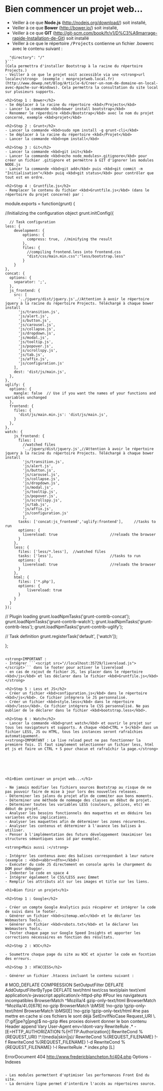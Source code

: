 <h1>Bien commencer un projet web...</h1>

- Veiller à ce que <strong>Node.js</strong> (http://nodejs.org/download/) soit installé, 
- Veiller à ce que <strong>Bower</strong> (http://bower.io/) soit installé, 
- Veiller à ce que <strong>GIT</strong> (http://git-scm.com/book/fr/v1/D%C3%A9marrage-rapide-Installation-de-Git) soit installé
- Veiller à ce que le répertoire <kbd>/Projects</kbd> contienne un fichier .bowerrc avec le contenu suivant :
```{
  "directory": "/"
}```
(Cela permettra d'installer Bootstrap à la racine du répertoire Projects.)
- Veiller à ce que le projet soit accessible via une <strong>url locale</strong>  (exemple : monprojetweb.local.fr)(http://www.dewep.net/Blog/Article-6/Creer-un-nom-de-domaine-en-local-avec-Apache-sur-Windows). Cela permettra la consultation du site local sur plusieurs supports.

<h2>Step 1 : Bower</h2>
- Se déplacer à la racine du répertoire <kbd>/Projects</kbd>
- Lancer la commande <kbd>bower install bootstrap</kbd> 
- Renommer le réperdoire <kbd>/Bootstrap</kbd> avec le nom du projet concerné, exemple <kbd>projet</kbd>

<h2>Step 2 : Grunt</h2>
- Lancer la commande <kbd>sudo npm install -g grunt-cli</kbd>
- Se déplacer à la racine du répertoire <kbd>/Projet</kbd>
- Lancer la commande <kbd>npm install</kbd>

<h2>Step 3 : Git</h2>
- Lancer la commande <kbd>git init</kbd>
- Lancer la commande <kbd>echo node_modules>.gitignore</kbd> pour créer un fichier .gitignore et permettre à GIT d'ignorer les modules NODE.js
- Lancer la commande <kbd>git add</kbd> puis <kbd>git commit -m "Initialisation"</kbd> puiq <kbd>git status</kbd> pour contrôler que tout est en ordre.

<h2>Step 4 : Gruntfile.js</h2> 
- Remplacer le contenu du fichier <kbd>Gruntfile.js</kbd> (dans le répertoire du projet concerné) par :

```
module.exports = function(grunt) {

  //Initializing the configuration object
    grunt.initConfig({

      // Task configuration
    less: {
        development: {
            options: {
              compress: true,  //minifying the result
            },
            files: {
              //compiling frontend.less into frontend.css
              "dist/css/main.min.css":"less/bootstrap.less"
            }
        }
    },
    concat: {
      options: {
        separator: ';',
      },
      js_frontend: {
        src: [
          '../jquery/dist/jquery.js',//Attention à avoir le répertoire jquery à la racine du répertoire Projects. Téléchargé à chaque bower install
          'js/transition.js',
          'js/alert.js',
          'js/button.js',
          'js/carousel.js',
          'js/collapse.js',
          'js/dropdown.js',
          'js/modal.js',
          'js/tooltip.js',
          'js/popover.js',
          'js/scrollspy.js',
          'js/tab.js',
          'js/affix.js',
          'js/configuration.js'
        ],
        dest: 'dist/js/main.js',
      },
    },
    uglify: {
      options: {
        mangle: false  // Use if you want the names of your functions and variables unchanged
      },
      frontend: {
        files: {
          'dist/js/main.min.js': 'dist/js/main.js',
        }
      },
    },
    watch: {
        js_frontend: {
          files: [
            //watched files
            '../jquery/dist/jquery.js',//Attention à avoir le répertoire jquery à la racine du répertoire Projects. Téléchargé à chaque bower install 
            'js/transition.js',
            'js/alert.js',
            'js/button.js',
            'js/carousel.js',
            'js/collapse.js',
            'js/dropdown.js',
            'js/modal.js',
            'js/tooltip.js',
            'js/popover.js',
            'js/scrollspy.js',
            'js/tab.js',
            'js/affix.js',
            'js/configuration.js'
            ],   
          tasks: ['concat:js_frontend','uglify:frontend'],     //tasks to run
          options: {
            livereload: true                        //reloads the browser
          }
        },
        less: {
          files: ['less/*.less'],  //watched files
          tasks: ['less'],                          //tasks to run
          options: {
            livereload: true                        //reloads the browser
          }
        },
        html: {
          files: ['*.php'],
          options: {
              livereload: true
          }
        }
      }
    });

  // Plugin loading
  grunt.loadNpmTasks('grunt-contrib-concat');
  grunt.loadNpmTasks('grunt-contrib-watch');
  grunt.loadNpmTasks('grunt-contrib-less');
  grunt.loadNpmTasks('grunt-contrib-uglify');

  // Task definition
  grunt.registerTask('default', ['watch']);

};
```

<strong>IMPORTANT : 
- Intégrer ```<script src="//localhost:35729/livereload.js"></script>``` dans le footer pour activer le livereload
- en cas de rajout de fichier JS, les placer dans le répertoire <kbd>/js</kbd> et les déclarer dans le fichier <kbd>Gruntfile.js</kbd></strong>

<h2>Step 5 : Less et JS</h2> 
- Créer un fichier <kbd>configuration.js</kbd> dans le répertoire <kbd>/js</kbd>. Ce fichier intégrera le JS personnalisé.
- Créer un fichier <kbd>style.less</kbd> dans le répertoire <kbd>/less</kbd>. Ce fichier intégrera le CSS personnalisé. Ne pas oublier de le déclarer dans le fichier <kbd>bootstrap.less</kbd>. 

<h2>Step 6 : Watch</h2>
- Lancer la commande <kbd>grunt watch</kbd> et ouvrir le projet sur tous les navigateurs et supports. A chaque <kbd>CTRL + S</kbd> dans un fichier LESS, JS ou HTML, tous les instances seront rafraîchies automatiquement.
<<strong>IMPORTANT : Le live reload peut ne pas fonctionner la première fois. Il faut simplement sélectionner un fichier less, html et js et faire un CTRL + S pour chacun et rafraîchir la page.</strong>






<h1>Bien continuer un projet web...</h1>

- Ne jamais modifier les fichiers sources Bootstrap au risque de ne pas pouvoir faire de mise à jour lors des nouvelles releases.
- Déterminer les jalons du projet afin de commiter aux bons moments.
- Déterminer une méthode de nommage des classes en début de projet.
- Déterminer toutes les variables LESS (couleurs, polices, etc) en début de projet.
- Analyser les besoins fonctionnels des maquettes et en déduire les variantes et/ou implications.
- Analyser les maquettes afin de déterminer les zones récurentes. 
- Analyser les contenus et déterminer à l'avance les balises à utiliser.
- Penser à l'implémentation des futurs développement (maximiser les structures sémantiques sans id par exemple).

<strong>Mais aussi :</strong>

- Intégrer les contenus avec des balises correspondant à leur nature (exemple : <kbd><abbr><dfn></kbd>)
- Exécuter du code JS directement en console après le chargement du DOM pour débugger.
- Indenter le code en space 4
- Intégrer également le CSS/LESS avec Emmet
- Remplir les attributs alt sur les images et title sur les liens.

<h1>Bien finir un projet</h1>

<h2>Step 1 : Google</h2>

- Créer un compte Google Analytics puis récupérer et intégrer le code de suivi dans le footer.
- Générer un fichier <kbd>sitemap.xml</kbd> et le déclarer les Webmasters Tools.
- Générer un fichier <kbd>robots.txt</kbd> et le déclarer les Webmasters Tools.
- Tester chaque page sur Google Speed Insights et apporter les corrections nécessaires en fonction des résultats.

<h2>Step 2 : W3C</h2>

- Soumettre chaque page du site au W3C et ajuster le code en focntion des erreurs.

<h2>Step 3 : HTACCESS</h2>

- Générer un fichier .htacess incluant le contenu suivant :

```
<IfModule mod_deflate.c>
    # MOD_DEFLATE COMPRESSION
    SetOutputFilter DEFLATE
    AddOutputFilterByType DEFLATE text/html text/css text/plain text/xml application/x-javascript application/x-httpd-php
    #Pour les navigateurs incompatibles
    BrowserMatch ^Mozilla/4 gzip-only-text/html
    BrowserMatch ^Mozilla/4\.0[678] no-gzip
    BrowserMatch \bMSIE !no-gzip !gzip-only-text/html
    BrowserMatch \bMSI[E] !no-gzip !gzip-only-text/html
    #ne pas mettre en cache si ces fichiers le sont déjà
    SetEnvIfNoCase Request_URI \.(?:gif|jpe?g|png)$ no-gzip
    #les proxies doivent donner le bon contenu
    Header append Vary User-Agent env=!dont-vary
</IfModule>

<IfModule mod_rewrite.c>
    RewriteRule .* - [E=HTTP_AUTHORIZATION:%{HTTP:Authorization}]
    RewriteCond %{REQUEST_URI} !^/(media|skin|js)/
    RewriteCond %{REQUEST_FILENAME} !-f
    RewriteCond %{REQUEST_FILENAME} !-d
    RewriteCond %{REQUEST_FILENAME} !-l
    RewriteRule .* index.php [L]
</IfModule>

ErrorDocument 404 http://www.fredericblancheton.fr/404.php
Options -Indexes
```

- Les modules permettent d'optimiser les performances Front End du site.
- La dernière ligne permet d'interdire l'accès au répertoires source.
